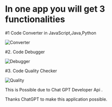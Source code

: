 # In one app you will get 3 functionalities 
#1 Code Converter in JavaScript,Java,Python


![Converter](https://github.com/nsalunkhe/code-converter/assets/101391587/b4934471-e4f1-466b-8230-0c88c4a153ec)

#2. Code Debugger


![Debugger](https://github.com/nsalunkhe/code-converter/assets/101391587/7383b656-640e-45eb-bd63-0d6ab874176f)


#3. Code Quality Checker

![Quality](https://github.com/nsalunkhe/code-converter/assets/101391587/fa549a86-89b0-4bc6-a300-d81ca4500fd0)


This is Possible due to Chat GPT Developer Api .

Thanks ChatGPT to make this application possible.

